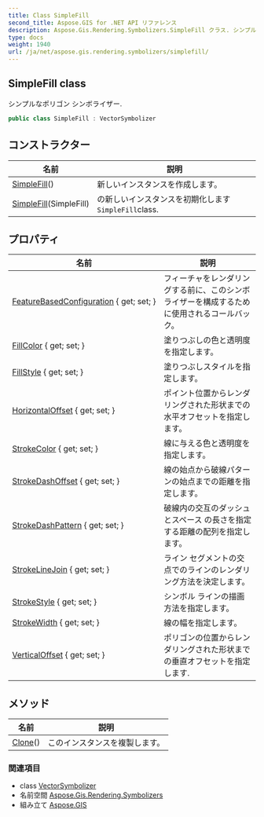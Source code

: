 ```yaml
---
title: Class SimpleFill
second_title: Aspose.GIS for .NET API リファレンス
description: Aspose.Gis.Rendering.Symbolizers.SimpleFill クラス. シンプルなポリゴン シンボライザー.
type: docs
weight: 1940
url: /ja/net/aspose.gis.rendering.symbolizers/simplefill/
---
```

## SimpleFill class

シンプルなポリゴン シンボライザー.

```csharp
public class SimpleFill : VectorSymbolizer
```

## コンストラクター

| 名前 | 説明 |
| --- | --- |
| [SimpleFill](simplefill/#constructor)() | 新しいインスタンスを作成します。 |
| [SimpleFill](simplefill/#constructor_1)(SimpleFill) | の新しいインスタンスを初期化します`SimpleFill`class. |

## プロパティ

| 名前 | 説明 |
| --- | --- |
| [FeatureBasedConfiguration](../../aspose.gis.rendering.symbolizers/simplefill/featurebasedconfiguration/) { get; set; } | フィーチャをレンダリングする前に、このシンボライザーを構成するために使用されるコールバック。 |
| [FillColor](../../aspose.gis.rendering.symbolizers/simplefill/fillcolor/) { get; set; } | 塗りつぶしの色と透明度を指定します。 |
| [FillStyle](../../aspose.gis.rendering.symbolizers/simplefill/fillstyle/) { get; set; } | 塗りつぶしスタイルを指定します。 |
| [HorizontalOffset](../../aspose.gis.rendering.symbolizers/simplefill/horizontaloffset/) { get; set; } | ポイント位置からレンダリングされた形状までの水平オフセットを指定します。 |
| [StrokeColor](../../aspose.gis.rendering.symbolizers/simplefill/strokecolor/) { get; set; } | 線に与える色と透明度を指定します。 |
| [StrokeDashOffset](../../aspose.gis.rendering.symbolizers/simplefill/strokedashoffset/) { get; set; } | 線の始点から破線パターンの始点までの距離を指定します。 |
| [StrokeDashPattern](../../aspose.gis.rendering.symbolizers/simplefill/strokedashpattern/) { get; set; } | 破線内の交互のダッシュとスペース の長さを指定する距離の配列を指定します。 |
| [StrokeLineJoin](../../aspose.gis.rendering.symbolizers/simplefill/strokelinejoin/) { get; set; } | ライン セグメントの交点でのラインのレンダリング方法を決定します。 |
| [StrokeStyle](../../aspose.gis.rendering.symbolizers/simplefill/strokestyle/) { get; set; } | シンボル ラインの描画方法を指定します。 |
| [StrokeWidth](../../aspose.gis.rendering.symbolizers/simplefill/strokewidth/) { get; set; } | 線の幅を指定します。 |
| [VerticalOffset](../../aspose.gis.rendering.symbolizers/simplefill/verticaloffset/) { get; set; } | ポリゴンの位置からレンダリングされた形状までの垂直オフセットを指定します. |

## メソッド

| 名前 | 説明 |
| --- | --- |
| [Clone](../../aspose.gis.rendering.symbolizers/simplefill/clone/)() | このインスタンスを複製します。 |

### 関連項目

* class [VectorSymbolizer](../vectorsymbolizer/)
* 名前空間 [Aspose.Gis.Rendering.Symbolizers](../../aspose.gis.rendering.symbolizers/)
* 組み立て [Aspose.GIS](../../)



